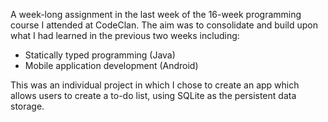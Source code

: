 A week-long assignment in the last week of the 16-week programming course I attended at CodeClan. The aim was to consolidate and build upon what I had learned in the previous two weeks including:

- Statically typed programming (Java)
- Mobile application development (Android)

This was an individual project in which I chose to create an app which allows users to create a to-do list, using SQLite as the persistent data storage.
